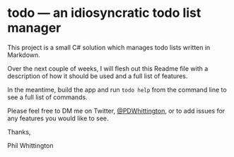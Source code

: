 # todo &mdash; an idiosyncratic todo list manager

This project is a small C# solution which manages todo lists written in Markdown.

Over the next couple of weeks, I will flesh out this Readme file with a description of how it should be used and a full list of features.

In the meantime, build the app and run `todo help` from the command line to see a full list of commands.

Please feel free to DM me on Twitter, [@PDWhittington](https://twitter.com/PDWhittington), or to add issues for any features you would like to see.

Thanks,

Phil Whittington